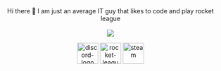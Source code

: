
<div align="middle">
Hi there 👋  I am just an average IT guy that likes to code and play rocket league
<br/>
<br/>
 
<div align="middle">
  <a>
    <img src="https://lanyard-profile-readme.vercel.app/api/155489628734881792">
  </a>
  

<p align="center">
<a style= "text-decoration: none" href= "https://discordapp.com/users/155489628734881792"><img width="48" height="48" src="https://img.icons8.com/color/48/discord-logo.png" alt="discord-logo"/></a> 
<a style= "text-decoration: none" href= "https://rocketleague.tracker.network/rocket-league/profile/steam/76561198846576919/overview"><img width="48" height="48" src="https://img.icons8.com/fluency/48/rocket-league.png" alt="rocket-league"/>
<a style= "text-decoration: none" href= "https://steamcommunity.com/id/Gridrl"><img width="48" height="48" src="https://img.icons8.com/fluency/48/steam.png" alt="steam"/>
</p>
</div>
<!--
**GriddyBoi/GriddyBoi** is a ✨ _special_ ✨ repository because its `README.md` (this file) appears on your GitHub profile.

Here are some ideas to get you started:

- 🔭 I’m currently working on ...
- 🌱 I’m currently learning ...
- 👯 I’m looking to collaborate on ...
- 🤔 I’m looking for help with ...
- 💬 Ask me about ...
- 📫 How to reach me: ...
- 😄 Pronouns: ...
- ⚡ Fun fact: ...
-->
